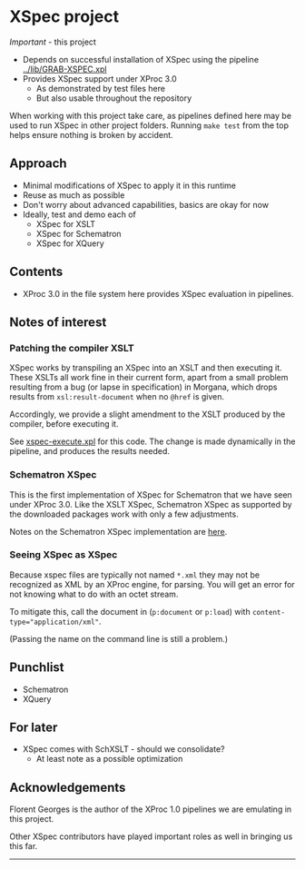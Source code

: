 # XSpec project

*Important* - this project

- Depends on successful installation of XSpec using the pipeline [../lib/GRAB-XSPEC.xpl](../lib/GRAB-XSPEC.xpl)
- Provides XSpec support under XProc 3.0
  - As demonstrated by test files here
  - But also usable throughout the repository
  
When working with this project take care, as pipelines defined here may be used to run XSpec in other project folders. Running `make test` from the top helps ensure nothing is broken by accident.

## Approach

- Minimal modifications of XSpec to apply it in this runtime 
- Reuse as much as possible
- Don't worry about advanced capabilities, basics are okay for now
- Ideally, test and demo each of
  - XSpec for XSLT
  - XSpec for Schematron
  - XSpec for XQuery

## Contents

- XProc 3.0 in the file system here provides XSpec evaluation in pipelines.

## Notes of interest

### Patching the compiler XSLT

XSpec works by transpiling an XSpec into an XSLT and then executing it. These XSLTs all work fine in their current form, apart from a small problem resulting from a bug (or lapse in specification) in Morgana, which drops results from `xsl:result-document` when no `@href` is given.

Accordingly, we provide a slight amendment to the XSLT produced by the compiler, before executing it.

See [xspec-execute.xpl](xspec-execute.xpl) for this code. The change is made dynamically in the pipeline, and produces the results needed.

### Schematron XSpec

This is the first implementation of XSpec for Schematron that we have seen under XProc 3.0. Like the XSLT XSpec, Schematron XSpec as supported by the downloaded packages work with only a few adjustments.

Notes on the Schematron XSpec implementation are [here](schematron-xspec.md).

### Seeing XSpec as XSpec

Because xspec files are typically not named `*.xml` they may not be recognized as XML by an XProc engine, for parsing. You will get an error for not knowing what to do with an octet stream.

To mitigate this, call the document in (`p:document` or `p:load`) with `content-type="application/xml"`.

(Passing the name on the command line is still a problem.)

## Punchlist

- Schematron
- XQuery

## For later

- XSpec comes with SchXSLT - should we consolidate?
  - At least note as a possible optimization
      
## Acknowledgements

Florent Georges is the author of the XProc 1.0 pipelines we are emulating in this project.

Other XSpec contributors have played important roles as well in bringing us this far.

---
